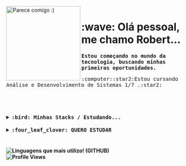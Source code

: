 <img src="https://user-images.githubusercontent.com/94693689/164995756-14ad9a61-8542-4b1f-927f-fe3655d2f70d.png" align="left" width="200px" align="center" title="Parece comigo :)">
  <div align="left">
    <h1 border="none"> :wave: Olá pessoal, me chamo Robert...</h1>
    <samp><p><b>Estou começando no mundo da tecnologia, buscando minhas primeiras oportunidades.</b></p>
    <p align="left">:computer::star2:Estou cursando Análise e Desenvolvimento de Sistemas 1/7 .:star2:<b></p></samp>
 </div>
 <br>
  <h1></h1>
 <div align="left">
    <details>
      <summary><samp>:bird: Minhas Stacks / Estudando... </samp></summary>
      <br>
      <samp>
        <b> Front End <b>
          <br>
      <img src="https://cdn.jsdelivr.net/gh/devicons/devicon/icons/html5/html5-original.svg" width="50px" title="HTML"/>
      <img src="https://cdn.jsdelivr.net/gh/devicons/devicon/icons/css3/css3-original.svg" width="50px" title="CSS"/>
      <img src="https://cdn.jsdelivr.net/gh/devicons/devicon/icons/bootstrap/bootstrap-original.svg" width="50px" title="Bootstrap"/>
      <img src="https://cdn.jsdelivr.net/gh/devicons/devicon/icons/javascript/javascript-original.svg" width="50px" title="JavaScript"/>
          <br>
          <br>
          <b> Back End <b>
            <br>
      <img src="https://cdn.jsdelivr.net/gh/devicons/devicon/icons/php/php-plain.svg" width="50px" title="PHP"/>
      <img src="https://cdn.jsdelivr.net/gh/devicons/devicon/icons/java/java-original.svg"  width="50px" title="JAVA"/>
      <img src="https://cdn.jsdelivr.net/gh/devicons/devicon/icons/mysql/mysql-original-wordmark.svg" width="50px" title="MySQL"/>
      </samp>
    </details>
 </div>
  <br>
 <div align="left">
    <details>
      <summary><samp>:four_leaf_clover: QUERO ESTUDAR </samp></summary>
      <br>
      <samp>
      <img src="https://cdn.jsdelivr.net/gh/devicons/devicon/icons/csharp/csharp-original.svg" width="50px" title="C#"/>
      <img src="https://cdn.jsdelivr.net/gh/devicons/devicon/icons/nodejs/nodejs-original.svg" width="50px" title="NodeJS"/>
      </samp>
    </details>
 </div>
          
 <h1></h1>
          
 <div>
      <img src="https://github-readme-stats.vercel.app/api/top-langs/?username=robertdiniz&layout=compact&theme=omni" display="block" margin="0" title="Linguagens que mais utilizo! (GITHUB)">
 </div>
      <img src="https://komarev.com/ghpvc/?username=robertdiniz&label=Profile%20views&color=218a45&style=flat" alt="Profile Views"/>
